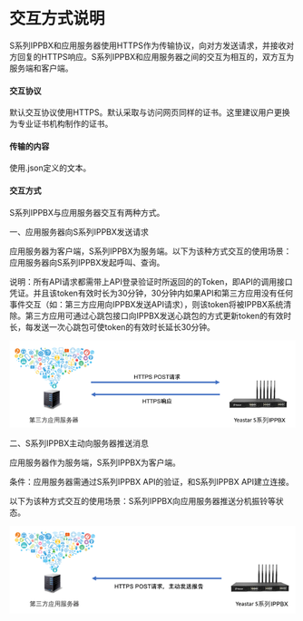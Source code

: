 # 交互方式说明

S系列IPPBX和应用服务器使用HTTPS作为传输协议，向对方发送请求，并接收对方回复的HTTPS响应。S系列IPPBX和应用服务器之间的交互为相互的，双方互为服务端和客户端。

#### **交互协议**

默认交互协议使用HTTPS。默认采取与访问网页同样的证书。这里建议用户更换为专业证书机构制作的证书。

#### **传输的内容**

使用.json定义的文本。

#### **交互方式**

S系列IPPBX与应用服务器交互有两种方式。

一、应用服务器向S系列IPPBX发送请求

应用服务器为客户端，S系列IPPBX为服务端。以下为该种方式交互的使用场景：应用服务器向S系列IPPBX发起呼叫、查询。

说明：所有API请求都需带上API登录验证时所返回的的Token，即API的调用接口凭证。并且该token有效时长为30分钟，30分钟内如果API和第三方应用没有任何事件交互（如：第三方应用向IPPBX发送API请求），则该token将被IPPBX系统清除。第三方应用可通过心跳包接口向IPPBX发送心跳包的方式更新token的有效时长，每发送一次心跳包可使token的有效时长延长30分钟。

![](/assets/https请求.png)

二、S系列IPPBX主动向服务器推送消息

应用服务器作为服务端，S系列IPPBX为客户端。

条件：应用服务器需通过S系列IPPBX  API的验证，和S系列IPPBX  API建立连接。

以下为该种方式交互的使用场景：S系列IPPBX向应用服务器推送分机振铃等状态。

![](/assets/https报告.png)

